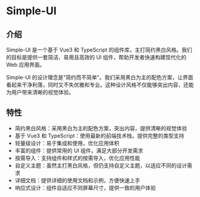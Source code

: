 # Simple-UI

## 介绍
Simple-UI 是一个基于 Vue3 和 TypeScript 的组件库，主打简约黑白风格。我们的目标是提供一套简洁、易用且高效的 UI 组件，帮助开发者快速构建现代化的 Web 应用界面。

Simple-UI 的设计理念是"简约而不简单"。我们采用黑白为主的配色方案，让界面看起来干净利落，同时又不失优雅和专业。这种设计风格不仅能够突出内容，还能为用户带来清晰的视觉体验。

## 特性
- 简约黑白风格：采用黑白为主的配色方案，突出内容，提供清晰的视觉体验
- 基于 Vue3 和 TypeScript：使用最新的前端技术栈，提供完整的类型支持
- 轻量级设计：易于集成和使用，优化应用体积
- 丰富的组件：提供常用的 UI 组件，满足大部分开发需求
- 按需导入：支持组件和样式的按需导入，优化应用性能
- 自定义主题：虽然主打黑白风格，但仍支持自定义主题，以适应不同的设计需求
- 详细文档：提供详细的使用文档和示例，方便快速上手
- 响应式设计：组件自适应不同屏幕尺寸，提供一致的用户体验
